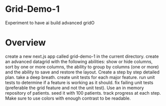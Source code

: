 # Grid-Demo-1
Experiment to have ai build advanced gridO

# Overview 
create a new next.js app called grid-demo-1 in the current directory. create an advanced datagrid with the following abilities: show or hide columns, sort by one or more columns, the ability to group by columns (one or more) and the ability to save and restore the layout. Create a step by step detailed plan. take a deep breath. create unit tests for each major feature. run unit tests to determine if a feature is working as it should. fix failing unit tests (preferable the grid feature and not the unit test). Use an in memory repository of patients. seed it with 100 patients. track progress at each step. Make sure to use colors with enough contrast to be readable.
